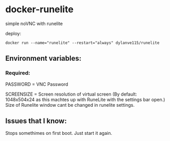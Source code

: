# docker-runelite

simple noVNC with runelite

deploy:
```
docker run --name="runelite" --restart="always" dylanve115/runelite
```
## Environment variables:
### Required:
PASSWORD = VNC Password

SCREENSIZE = Screen resolution of virtual screen (By default: 1048x504x24 as this machtes up with RuneLite with the settings bar open.)
Size of Runelite window cant be changed in runelite settings.


## Issues that I know:
Stops somethimes on first boot. Just start it again.
